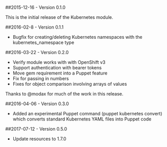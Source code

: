 ##2015-12-16 - Version 0.1.0

This is the initial release of the Kubernetes module.

##2016-02-8 - Version 0.1.1

* Bugfix for creating/deleting Kubernetes namespaces with the
  kubernetes_namespace type

##2016-03-22 - Version 0.2.0

* Verify module works with with OpenShift v3
* Support authentication with bearer tokens
* Move gem requirement into a Puppet feature
* Fix for passing in numbers
* Fixes for object comparison involving arrays of values

Thanks to @modax for much of the work in this release.

##2016-04-06 - Version 0.3.0

* Added an experimental Puppet command (puppet kubernetes convert)
  which converts standard Kubernetes YAML files into Puppet code

##2017-07-12 - Version 0.5.0

* Update resources to 1.7.0

